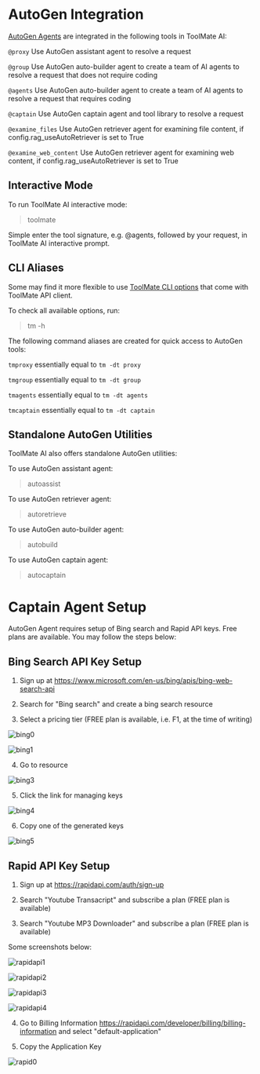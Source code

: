 # AutoGen Integration

[AutoGen Agents](https://ag2.ai/) are integrated in the following tools in ToolMate AI:

`@proxy` Use AutoGen assistant agent to resolve a request

`@group` Use AutoGen auto-builder agent to create a team of AI agents to resolve a request that does not require coding

`@agents` Use AutoGen auto-builder agent to create a team of AI agents to resolve a request that requires coding

`@captain` Use AutoGen captain agent and tool library to resolve a request

`@examine_files` Use AutoGen retriever agent for examining file content, if config.rag_useAutoRetriever is set to True

`@examine_web_content` Use AutoGen retriever agent for examining web content, if config.rag_useAutoRetriever is set to True

## Interactive Mode

To run ToolMate AI interactive mode:

> toolmate

Simple enter the tool signature, e.g. @agents, followed by your request, in ToolMate AI interactive prompt.

## CLI Aliases

Some may find it more flexible to use [ToolMate CLI options](https://github.com/eliranwong/toolmate/blob/main/package/toolmate/docs/ToolMate%20API%20Server.md) that come with ToolMate API client.

To check all available options, run:

> tm -h

The following command aliases are created for quick access to AutoGen tools:

`tmproxy` essentially equal to `tm -dt proxy`

`tmgroup` essentially equal to `tm -dt group`

`tmagents` essentially equal to `tm -dt agents`

`tmcaptain` essentially equal to `tm -dt captain`

## Standalone AutoGen Utilities

ToolMate AI also offers standalone AutoGen utilities:

To use AutoGen assistant agent:

> autoassist

To use AutoGen retriever agent:

> autoretrieve

To use AutoGen auto-builder agent:

> autobuild

To use AutoGen captain agent:

> autocaptain

# Captain Agent Setup

AutoGen Agent requires setup of Bing search and Rapid API keys.  Free plans are available.  You may follow the steps below:

## Bing Search API Key Setup

1. Sign up at https://www.microsoft.com/en-us/bing/apis/bing-web-search-api

2. Search for "Bing search" and create a bing search resource

3. Select a pricing tier (FREE plan is available, i.e. F1, at the time of writing)

![bing0](https://github.com/user-attachments/assets/d5e4a577-c0bd-4c22-8cdb-5a0e766506c1)

![bing1](https://github.com/user-attachments/assets/e4b95e19-ddfe-40e8-9aea-00b62d5be52f)

4. Go to resource

![bing3](https://github.com/user-attachments/assets/fa50eb54-5ed6-4fb2-9a25-33348c378e31)

5. Click the link for managing keys

![bing4](https://github.com/user-attachments/assets/eb7c249a-53a1-4233-b18b-3c43b44bed10)

6. Copy one of the generated keys

![bing5](https://github.com/user-attachments/assets/7e8ca6b2-f4ba-47b1-bba5-b2ca83039013)


## Rapid API Key Setup

1. Sign up at https://rapidapi.com/auth/sign-up

2. Search "Youtube Transacript" and subscribe a plan (FREE plan is available)

3. Search "Youtube MP3 Downloader" and subscribe a plan (FREE plan is available)

Some screenshots below:

![rapidapi1](https://github.com/user-attachments/assets/a24c233b-c0df-422d-b0cf-994c3bfd7cd6)

![rapidapi2](https://github.com/user-attachments/assets/3fc6f1d7-7a4f-44ae-890e-119a6d74fde7)

![rapidapi3](https://github.com/user-attachments/assets/2354f98d-5d20-459c-af17-be9bbea4f2a1)

![rapidapi4](https://github.com/user-attachments/assets/14ee9e49-f26c-43c4-8550-fb4cef740a08)

4. Go to Billing Information https://rapidapi.com/developer/billing/billing-information and select "default-application"

5. Copy the Application Key

![rapid0](https://github.com/user-attachments/assets/35db1ba6-221b-49db-9538-32ca625108d0)
